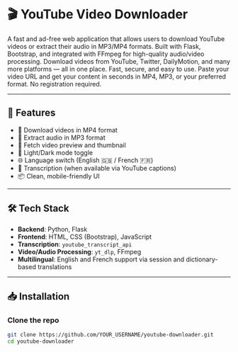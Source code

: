 # 🎬 YouTube Video Downloader
A fast and ad-free web application that allows users to download YouTube videos or extract their audio in MP3/MP4 formats. Built with Flask, Bootstrap, and integrated with FFmpeg for high-quality audio/video processing.
Download videos from YouTube, Twitter, DailyMotion, and many more platforms — all in one place. Fast, secure, and easy to use. Paste your video URL and get your content in seconds in MP4, MP3, or your preferred format. No registration required.

----

## 🚀 Features

- 🎥 Download videos in MP4 format
- 🎵 Extract audio in MP3 format
- 🔎 Fetch video preview and thumbnail
- 🌙 Light/Dark mode toggle
- 🌐 Language switch (English 🇬🇧 / French 🇫🇷)
- 📄 Transcription (when available via YouTube captions)
- 📦 Clean, mobile-friendly UI

---

## 🛠️ Tech Stack

- **Backend**: Python, Flask
- **Frontend**: HTML, CSS (Bootstrap), JavaScript
- **Transcription**: `youtube_transcript_api`
- **Video/Audio Processing**: `yt_dlp`, FFmpeg
- **Multilingual**: English and French support via session and dictionary-based translations

---

## 📥 Installation

### Clone the repo

```bash
git clone https://github.com/YOUR_USERNAME/youtube-downloader.git
cd youtube-downloader
